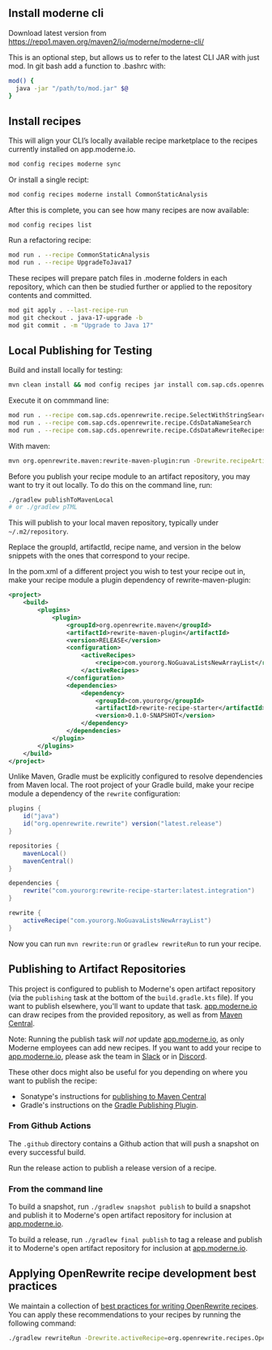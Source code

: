 ## Install moderne cli

Download latest version from https://repo1.maven.org/maven2/io/moderne/moderne-cli/

This is an optional step, but allows us to refer to the latest CLI JAR with just mod. In git bash add a function to .bashrc with:

```bash
mod() {
  java -jar "/path/to/mod.jar" $@
}
```

## Install recipes

This will align your CLI’s locally available recipe marketplace to the recipes currently installed on app.moderne.io.

```bash
mod config recipes moderne sync
```

Or install a single recipt:

```bash
mod config recipes moderne install CommonStaticAnalysis
```

After this is complete, you can see how many recipes are now available:

```
mod config recipes list
```

Run a refactoring recipe:

```bash
mod run . --recipe CommonStaticAnalysis
mod run . --recipe UpgradeToJava17
```

These recipes will prepare patch files in .moderne folders in each repository, which can then be studied further or applied to the repository contents and committed.

```bash
mod git apply . --last-recipe-run
mod git checkout . java-17-upgrade -b
mod git commit . -m "Upgrade to Java 17"
```

## Local Publishing for Testing

Build and install locally for testing:

```bash
mvn clean install && mod config recipes jar install com.sap.cds.openrewrite:recipes:1.0.0-SNAPSHOT
```

Execute it on commmand line:

```bash
mod run . --recipe com.sap.cds.openrewrite.recipe.SelectWithStringSearch
mod run . --recipe com.sap.cds.openrewrite.recipe.CdsDataNameSearch
mod run . --recipe com.sap.cds.openrewrite.recipe.CdsDataRewriteRecipes
```

With maven:

```bash
mvn org.openrewrite.maven:rewrite-maven-plugin:run -Drewrite.recipeArtifactCoordinates=com.sap.cds.openrewrite:recipes:1.0.0-SNAPSHOT -Drewrite.activeRecipes=com.sap.cds.openrewrite.recipe.CdsDataRewriteRecipes
```

Before you publish your recipe module to an artifact repository, you may want to try it out locally.
To do this on the command line, run:
```bash
./gradlew publishToMavenLocal
# or ./gradlew pTML
```
This will publish to your local maven repository, typically under `~/.m2/repository`.

Replace the groupId, artifactId, recipe name, and version in the below snippets with the ones that correspond to your recipe.

In the pom.xml of a different project you wish to test your recipe out in, make your recipe module a plugin dependency of rewrite-maven-plugin:
```xml
<project>
    <build>
        <plugins>
            <plugin>
                <groupId>org.openrewrite.maven</groupId>
                <artifactId>rewrite-maven-plugin</artifactId>
                <version>RELEASE</version>
                <configuration>
                    <activeRecipes>
                        <recipe>com.yourorg.NoGuavaListsNewArrayList</recipe>
                    </activeRecipes>
                </configuration>
                <dependencies>
                    <dependency>
                        <groupId>com.yourorg</groupId>
                        <artifactId>rewrite-recipe-starter</artifactId>
                        <version>0.1.0-SNAPSHOT</version>
                    </dependency>
                </dependencies>
            </plugin>
        </plugins>
    </build>
</project>
```

Unlike Maven, Gradle must be explicitly configured to resolve dependencies from Maven local.
The root project of your Gradle build, make your recipe module a dependency of the `rewrite` configuration:

```groovy
plugins {
    id("java")
    id("org.openrewrite.rewrite") version("latest.release")
}

repositories {
    mavenLocal()
    mavenCentral()
}

dependencies {
    rewrite("com.yourorg:rewrite-recipe-starter:latest.integration")
}

rewrite {
    activeRecipe("com.yourorg.NoGuavaListsNewArrayList")
}
```

Now you can run `mvn rewrite:run` or `gradlew rewriteRun` to run your recipe.

## Publishing to Artifact Repositories

This project is configured to publish to Moderne's open artifact repository (via the `publishing` task at the bottom of
the `build.gradle.kts` file). If you want to publish elsewhere, you'll want to update that task.
[app.moderne.io](https://app.moderne.io) can draw recipes from the provided repository, as well as from [Maven Central](https://search.maven.org).

Note:
Running the publish task _will not_ update [app.moderne.io](https://app.moderne.io), as only Moderne employees can
add new recipes. If you want to add your recipe to [app.moderne.io](https://app.moderne.io), please ask the
team in [Slack](https://join.slack.com/t/rewriteoss/shared_invite/zt-nj42n3ea-b~62rIHzb3Vo0E1APKCXEA) or in [Discord](https://discord.gg/xk3ZKrhWAb).

These other docs might also be useful for you depending on where you want to publish the recipe:

* Sonatype's instructions for [publishing to Maven Central](https://maven.apache.org/repository/guide-central-repository-upload.html)
* Gradle's instructions on the [Gradle Publishing Plugin](https://docs.gradle.org/current/userguide/publishing\_maven.html).

### From Github Actions

The `.github` directory contains a Github action that will push a snapshot on every successful build.

Run the release action to publish a release version of a recipe.

### From the command line

To build a snapshot, run `./gradlew snapshot publish` to build a snapshot and publish it to Moderne's open artifact repository for inclusion at [app.moderne.io](https://app.moderne.io).

To build a release, run `./gradlew final publish` to tag a release and publish it to Moderne's open artifact repository for inclusion at [app.moderne.io](https://app.moderne.io).


## Applying OpenRewrite recipe development best practices

We maintain a collection of [best practices for writing OpenRewrite recipes](https://github.com/openrewrite/rewrite-recommendations/).
You can apply these recommendations to your recipes by running the following command:
```bash
./gradlew rewriteRun -Drewrite.activeRecipe=org.openrewrite.recipes.OpenRewriteBestPractices
```
